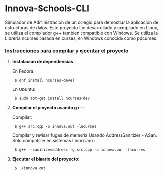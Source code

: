 # Innova-Schools-CLI
Simulador de Administración de un colegio para demostrar la aplicación de estructuras de datos.
Este proyecto fue desarrollado y compilado en Linux, se utiliza el compilador g++ tambien compatible con Windows.
Se utiliza la Libreria ncurses basada en curses, en Windows conocido como pdcurses.


### Instrucciones para compilar y ejecutar el proyecto


1. **Instalacion de dependencias**

    En Fedora:

        $ dnf install ncurses-devel

    En Ubuntu:

        $ sudo apt-get install ncurses-dev

2. **Compilar el proyecto usando g++:**

    Compilar:

        $ g++ src.cpp -o innova.out -lncurses

    Compilar y revisar fugas de memoria Usando AddressSanitizer - ASan. Solo compatible en sistemas Linux/Unix:

        $ g++ --sanitize=address -g src.cpp -o innova.out -lncurses


3. **Ejecutar el binario del proyecto:**

        $ ./innova.out